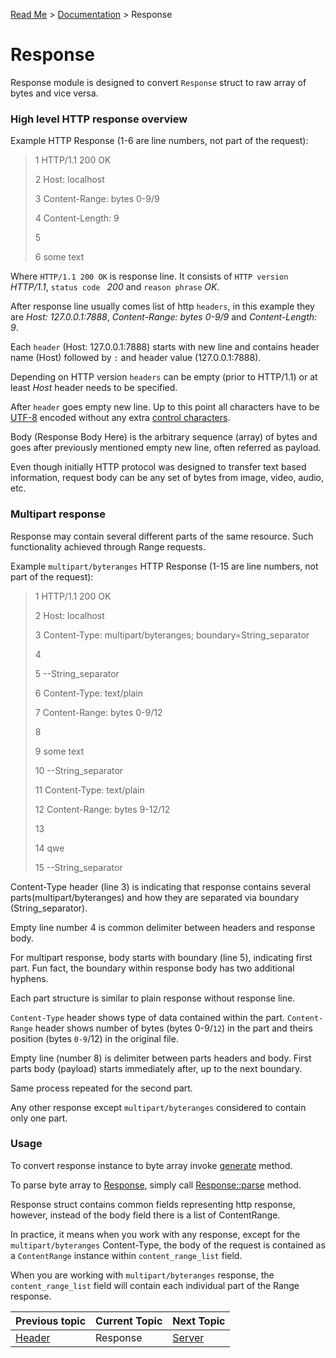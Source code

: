 [Read Me](https://github.com/bohdaq/rust-web-server/blob/main/README.md) > [Documentation](https://github.com/bohdaq/rust-web-server/tree/main/src/README.md)  > Response 

# Response 

Response module is designed to convert `Response` struct to raw array of bytes and vice versa.

### High level HTTP response overview
Example HTTP Response (1-6 are line numbers, not part of the request):

>1 HTTP/1.1 200 OK
>
>2 Host: localhost
> 
>3 Content-Range: bytes 0-9/9
> 
>4 Content-Length: 9
> 
>5
> 
>6 some text


Where `HTTP/1.1 200 OK` is response line. It consists of `HTTP version` _HTTP/1.1_, `status code ` _200_ and `reason phrase` _OK_.

After response line usually comes list of http `headers`, in this example they are _Host: 127.0.0.1:7888_, _Content-Range: bytes 0-9/9_ and _Content-Length: 9_.

Each `header` (Host: 127.0.0.1:7888) starts with new line and contains header name (Host) followed by `:` and header value (127.0.0.1:7888).

Depending on HTTP version `headers` can be empty (prior to HTTP/1.1) or at least _Host_ header needs to be specified.

After `header` goes empty new line. Up to this point all characters have to be [UTF-8](https://en.wikipedia.org/wiki/UTF-8) encoded without any extra [control characters](https://en.wikipedia.org/wiki/Control_character).

Body (Response Body Here) is the arbitrary sequence (array) of bytes and goes after previously mentioned empty new line, often referred as payload.

Even though initially HTTP protocol was designed to transfer text based information, request body can be any set of bytes from image, video, audio, etc.

### Multipart response
Response may contain several different parts of the same resource. Such functionality achieved through Range requests. 

Example `multipart/byteranges` HTTP Response (1-15 are line numbers, not part of the request):

>1 HTTP/1.1 200 OK
> 
>2 Host: localhost
> 
>3 Content-Type: multipart/byteranges; 
> boundary=String_separator
> 
>4
> 
>5 --String_separator
> 
>6 Content-Type:  text/plain
> 
>7 Content-Range:  bytes 0-9/12
> 
>8
> 
>9 some text
> 
>10 --String_separator
>
>11 Content-Type:  text/plain
> 
>12 Content-Range:  bytes 9-12/12
> 
>13
> 
>14 qwe
> 
>15 --String_separator


Content-Type header (line 3) is indicating that response contains several parts(multipart/byteranges) and how they are separated via boundary (String_separator).

Empty line number 4 is common delimiter between headers and response body.

For multipart response, body starts with boundary (line 5), indicating first part. Fun fact, the boundary within response body has two additional hyphens.

Each part structure is similar to plain response without response line. 

`Content-Type` header shows type of data contained within the part. `Content-Range` header shows number of bytes (bytes 0-9/`12`) in the part and theirs position (bytes `0-9`/12) in the original file. 

Empty line (number 8) is delimiter between parts headers and body. First parts body (payload) starts immediately after, up to the next boundary.

Same process repeated for the second part.

Any other response except `multipart/byteranges` considered to contain only one part. 

### Usage
To convert response instance to byte array invoke [generate](https://github.com/bohdaq/rust-web-server/blob/161f6058d6c646d9ea89120b6aab861cdebf42d9/src/response/example/mod.rs#L90) method.

To parse byte array to [Response](https://github.com/bohdaq/rust-web-server/blob/71e4df81ed3b89807502df5897c84cfdbaebe94d/src/response/mod.rs#L23), simply call [Response::parse](https://github.com/bohdaq/rust-web-server/blob/161f6058d6c646d9ea89120b6aab861cdebf42d9/src/response/example/mod.rs#L17) method.

Response struct contains common fields representing http response, however, instead
 of the body field there is a list of ContentRange. 

In practice, it means when you work with any response, except for the `multipart/byteranges` Content-Type, the body of the request is contained as a `ContentRange` instance within `content_range_list` field.

When you are working with `multipart/byteranges` response, the `content_range_list` field will contain each individual part of the Range response. 

Previous topic | Current Topic | Next Topic
--- |---------------| ---
 [Header](https://github.com/bohdaq/rust-web-server/tree/main/src/header) | Response          | [Server](https://github.com/bohdaq/rust-web-server/tree/main/src/server)




